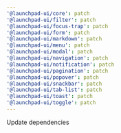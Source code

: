 ```yaml
---
'@launchpad-ui/core': patch
'@launchpad-ui/filter': patch
'@launchpad-ui/focus-trap': patch
'@launchpad-ui/form': patch
'@launchpad-ui/markdown': patch
'@launchpad-ui/menu': patch
'@launchpad-ui/modal': patch
'@launchpad-ui/navigation': patch
'@launchpad-ui/notification': patch
'@launchpad-ui/pagination': patch
'@launchpad-ui/popover': patch
'@launchpad-ui/snackbar': patch
'@launchpad-ui/tab-list': patch
'@launchpad-ui/toast': patch
'@launchpad-ui/toggle': patch
---
```


Update dependencies
